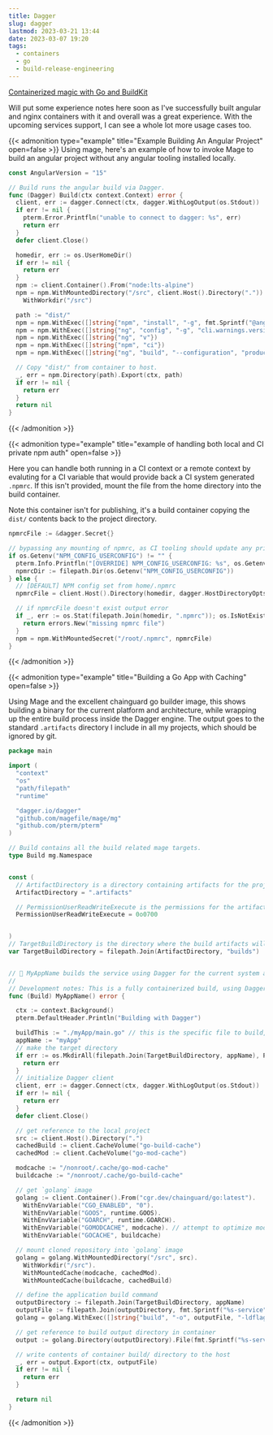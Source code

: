 ```yaml
---
title: Dagger
slug: dagger
lastmod: 2023-03-21 13:44
date: 2023-03-07 19:20
tags:
  - containers
  - go
  - build-release-engineering
---
```


[Containerized magic with Go and BuildKit](https://dagger.io?ref=sheldonhull.com)

Will put some experience notes here soon as I've successfully built angular and nginx containers with it and overall was a great experience.
With the upcoming services support, I can see a whole lot more usage cases too.

{{< admonition type="example" title="Example Building An Angular Project" open=false >}}
Using mage, here's an example of how to invoke Mage to build an angular project without any angular tooling installed locally.

```go
const AngularVersion = "15"

// Build runs the angular build via Dagger.
func (Dagger) Build(ctx context.Context) error {
  client, err := dagger.Connect(ctx, dagger.WithLogOutput(os.Stdout))
  if err != nil {
    pterm.Error.Printfln("unable to connect to dagger: %s", err)
    return err
  }
  defer client.Close()

  homedir, err := os.UserHomeDir()
  if err != nil {
    return err
  }
  npm := client.Container().From("node:lts-alpine")
  npm = npm.WithMountedDirectory("/src", client.Host().Directory(".")).
    WithWorkdir("/src")

  path := "dist/"
  npm = npm.WithExec([]string{"npm", "install", "-g", fmt.Sprintf("@angular/cli@%s", AngularVersion)})
  npm = npm.WithExec([]string{"ng", "config", "-g", "cli.warnings.versionMismatch", "false"})
  npm = npm.WithExec([]string{"ng", "v"})
  npm = npm.WithExec([]string{"npm", "ci"})
  npm = npm.WithExec([]string{"ng", "build", "--configuration", "production"})

  // Copy "dist/" from container to host.
  _, err = npm.Directory(path).Export(ctx, path)
  if err != nil {
    return err
  }
  return nil
}
```

{{< /admonition >}}

{{< admonition type="example" title="example of handling both local and CI private npm auth" open=false >}}

Here you can handle both running in a CI context or a remote context by evaluting for a CI variable that would provide back a CI system generated `.npmrc`.
If this isn't provided, mount the file from the home directory into the build container.

Note this container isn't for publishing, it's a build container copying the `dist/` contents back to the project directory.

```go
npmrcFile := &dagger.Secret{}

// bypassing any mounting of npmrc, as CI tooling should update any private  inline with current file here
if os.Getenv("NPM_CONFIG_USERCONFIG") != "" {
  pterm.Info.Printfln("[OVERRIDE] NPM_CONFIG_USERCONFIG: %s", os.Getenv("NPM_CONFIG_USERCONFIG"))
  npmrcDir := filepath.Dir(os.Getenv("NPM_CONFIG_USERCONFIG"))
} else {
  // [DEFAULT] NPM config set from home/.npmrc
  npmrcFile = client.Host().Directory(homedir, dagger.HostDirectoryOpts{Include: []string{".npmrc"}}).File(".npmrc").Secret()

  // if npmrcFile doesn't exist output error
  if _, err := os.Stat(filepath.Join(homedir, ".npmrc")); os.IsNotExist(err) {
    return errors.New("missing npmrc file")
  }
  npm = npm.WithMountedSecret("/root/.npmrc", npmrcFile)
}
```

{{< /admonition >}}

{{< admonition type="example" title="Building a Go App with Caching" open=false >}}

Using Mage and the excellent chainguard go builder image, this shows building a binary for the current platform and architecture, while wrapping up the entire build process inside the Dagger engine.
The output goes to the standard `.artifacts` directory I include in all my projects, which should be ignored by git.

```go
package main

import (
  "context"
  "os"
  "path/filepath"
  "runtime"

  "dagger.io/dagger"
  "github.com/magefile/mage/mg"
  "github.com/pterm/pterm"
)

// Build contains all the build related mage targets.
type Build mg.Namespace


const (
  // ArtifactDirectory is a directory containing artifacts for the project and shouldn't be committed to source.
  ArtifactDirectory = ".artifacts"

  // PermissionUserReadWriteExecute is the permissions for the artifact directory.
  PermissionUserReadWriteExecute = 0o0700


)
// TargetBuildDirectory is the directory where the build artifacts will be placed.
var TargetBuildDirectory = filepath.Join(ArtifactDirectory, "builds")


// 🔨 MyAppName builds the service using Dagger for the current system architecture.
//
// Development notes: This is a fully containerized build, using Dagger. Requires Docker.
func (Build) MyAppName() error {

  ctx := context.Background()
  pterm.DefaultHeader.Println("Building with Dagger")

  buildThis := "./myApp/main.go" // this is the specific file to build, could be an input variable/slice though
  appName := "myApp"
  // make the target directory
  if err := os.MkdirAll(filepath.Join(TargetBuildDirectory, appName), PermissionUserReadWriteExecute); err != nil {
    return err
  }
  // initialize Dagger client
  client, err := dagger.Connect(ctx, dagger.WithLogOutput(os.Stdout))
  if err != nil {
    return err
  }
  defer client.Close()

  // get reference to the local project
  src := client.Host().Directory(".")
  cachedBuild := client.CacheVolume("go-build-cache")
  cachedMod := client.CacheVolume("go-mod-cache")

  modcache := "/nonroot/.cache/go-mod-cache"
  buildcache := "/nonroot/.cache/go-build-cache"

  // get `golang` image
  golang := client.Container().From("cgr.dev/chainguard/go:latest").
    WithEnvVariable("CGO_ENABLED", "0").
    WithEnvVariable("GOOS", runtime.GOOS).
    WithEnvVariable("GOARCH", runtime.GOARCH).
    WithEnvVariable("GOMODCACHE", modcache). // attempt to optimize mod and build caching
    WithEnvVariable("GOCACHE", buildcache)

  // mount cloned repository into `golang` image
  golang = golang.WithMountedDirectory("/src", src).
    WithWorkdir("/src").
    WithMountedCache(modcache, cachedMod).
    WithMountedCache(buildcache, cachedBuild)

  // define the application build command
  outputDirectory := filepath.Join(TargetBuildDirectory, appName)
  outputFile := filepath.Join(outputDirectory, fmt.Sprintf("%s-service",appName))
  golang = golang.WithExec([]string{"build", "-o", outputFile, "-ldflags", "-s -w", "-trimpath", buildThis}) // NOTE: target is preset for now

  // get reference to build output directory in container
  output := golang.Directory(outputDirectory).File(fmt.Sprintf("%s-service",appName)) // this is the specific  file rather than a mounted directory as we just want this one artifact

  // write contents of container build/ directory to the host
  _, err = output.Export(ctx, outputFile)
  if err != nil {
    return err
  }

  return nil
}

```

{{< /admonition >}}
